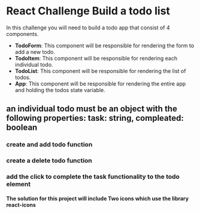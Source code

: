 # React Challenge Build a todo list

In this challenge you will need to build a todo app that consist of 4 components.

- **TodoForm**: This component will be responsible for rendering the form to add a new todo.
- **TodoItem**: This component will be responsible for rendering each individual todo.
- **TodoList**: This component will be responsible for rendering the list of todos.
- **App**: This component will be responsible for rendering the entire app and holding the todos state variable.

## an individual todo must be an object with the following properties: task: string, compleated: boolean

### create and add todo function

### create a delete todo function

### add the click to complete the task functionality to the todo element

#### The solution for this project will include Two icons which use the library react-icons
